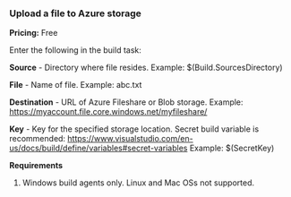 ### Upload a file to Azure storage
**Pricing:** Free

Enter the following in the build task:

**Source** - Directory where file resides. 
Example: $(Build.SourcesDirectory)

**File** - Name of file.
Example: abc.txt

**Destination** - URL of Azure Fileshare or Blob storage.
Example: https://myaccount.file.core.windows.net/myfileshare/

**Key** - Key for the specified storage location.
Secret build variable is recommended: https://www.visualstudio.com/en-us/docs/build/define/variables#secret-variables
Example: $(SecretKey)

**Requirements**

1. Windows build agents only. Linux and Mac OSs not supported.
